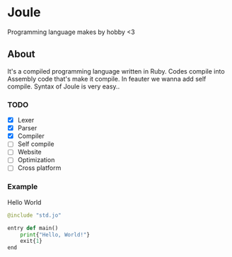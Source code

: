 # Joule
Programming language makes by hobby <3
## About
It's a compiled programming language written in Ruby. Codes compile into Assembly code that's make it compile. In feauter we wanna add self compile. Syntax of Joule is very easy..

### TODO
- [x] Lexer
- [x] Parser
- [x] Compiler
- [ ] Self compile
- [ ] Website
- [ ] Optimization 
- [ ] Cross platform

### Example 
Hello World

```python
@include "std.jo"

entry def main()
	print{"Hello, World!"}
	exit{1}
end
```
